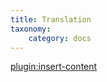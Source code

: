 ```yaml
---
title: Translation
taxonomy:
    category: docs
---
```


[plugin:insert-content](/_partials/translation?zooaccess|plg_system_zooaccess)
